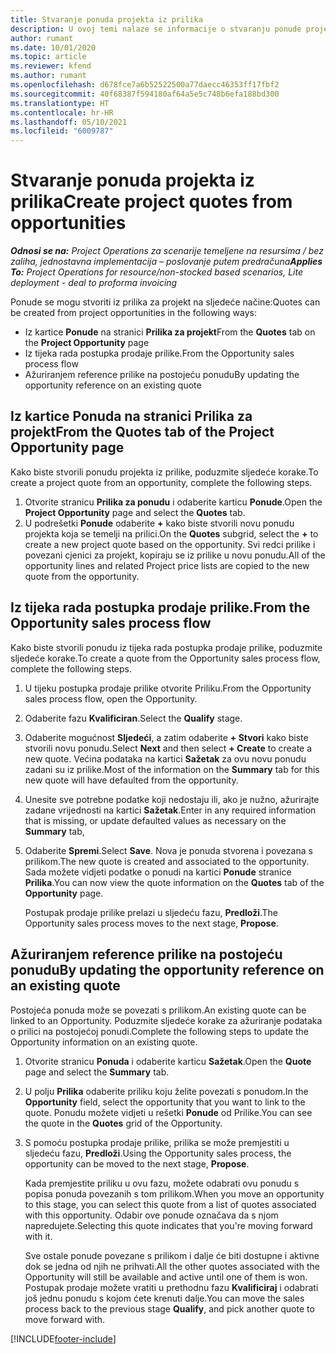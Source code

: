 ```yaml
---
title: Stvaranje ponuda projekta iz prilika
description: U ovoj temi nalaze se informacije o stvaranju ponude projekta iz prilike.
author: rumant
ms.date: 10/01/2020
ms.topic: article
ms.reviewer: kfend
ms.author: rumant
ms.openlocfilehash: d678fce7a6b52522500a77daecc46353ff17fbf2
ms.sourcegitcommit: 40f68387f594180af64a5e5c748b6efa188bd300
ms.translationtype: HT
ms.contentlocale: hr-HR
ms.lasthandoff: 05/10/2021
ms.locfileid: "6009787"
---
```

# <a name="create-project-quotes-from-opportunities"></a><span data-ttu-id="55b93-103">Stvaranje ponuda projekta iz prilika</span><span class="sxs-lookup"><span data-stu-id="55b93-103">Create project quotes from opportunities</span></span>

<span data-ttu-id="55b93-104">_**Odnosi se na:** Project Operations za scenarije temeljene na resursima / bez zaliha, jednostavna implementacija – poslovanje putem predračuna_</span><span class="sxs-lookup"><span data-stu-id="55b93-104">_**Applies To:** Project Operations for resource/non-stocked based scenarios, Lite deployment - deal to proforma invoicing_</span></span>

<span data-ttu-id="55b93-105">Ponude se mogu stvoriti iz prilika za projekt na sljedeće načine:</span><span class="sxs-lookup"><span data-stu-id="55b93-105">Quotes can be created from project opportunities in the following ways:</span></span>

- <span data-ttu-id="55b93-106">Iz kartice **Ponude** na stranici **Prilika za projekt**</span><span class="sxs-lookup"><span data-stu-id="55b93-106">From the **Quotes** tab on the **Project Opportunity** page</span></span>
- <span data-ttu-id="55b93-107">Iz tijeka rada postupka prodaje prilike.</span><span class="sxs-lookup"><span data-stu-id="55b93-107">From the Opportunity sales process flow</span></span>
- <span data-ttu-id="55b93-108">Ažuriranjem reference prilike na postojeću ponudu</span><span class="sxs-lookup"><span data-stu-id="55b93-108">By updating the opportunity reference on an existing quote</span></span>

## <a name="from-the-quotes-tab-of-the-project-opportunity-page"></a><span data-ttu-id="55b93-109">Iz kartice Ponuda na stranici Prilika za projekt</span><span class="sxs-lookup"><span data-stu-id="55b93-109">From the Quotes tab of the Project Opportunity page</span></span>

<span data-ttu-id="55b93-110">Kako biste stvorili ponudu projekta iz prilike, poduzmite sljedeće korake.</span><span class="sxs-lookup"><span data-stu-id="55b93-110">To create a project quote from an opportunity, complete the following steps.</span></span>

1. <span data-ttu-id="55b93-111">Otvorite stranicu **Prilika za ponudu** i odaberite karticu **Ponude**.</span><span class="sxs-lookup"><span data-stu-id="55b93-111">Open the **Project Opportunity** page and select the **Quotes** tab.</span></span> 
2. <span data-ttu-id="55b93-112">U podrešetki **Ponude** odaberite **+** kako biste stvorili novu ponudu projekta koja se temelji na prilici.</span><span class="sxs-lookup"><span data-stu-id="55b93-112">On the **Quotes** subgrid, select the **+** to create a new project quote based on the opportunity.</span></span> <span data-ttu-id="55b93-113">Svi redci prilike i povezani cjenici za projekt, kopiraju se iz prilike u novu ponudu.</span><span class="sxs-lookup"><span data-stu-id="55b93-113">All of the opportunity lines and related Project price lists are copied to the new quote from the opportunity.</span></span>

## <a name="from-the-opportunity-sales-process-flow"></a><span data-ttu-id="55b93-114">Iz tijeka rada postupka prodaje prilike.</span><span class="sxs-lookup"><span data-stu-id="55b93-114">From the Opportunity sales process flow</span></span>

<span data-ttu-id="55b93-115">Kako biste stvorili ponudu iz tijeka rada postupka prodaje prilike, poduzmite sljedeće korake.</span><span class="sxs-lookup"><span data-stu-id="55b93-115">To create a quote from the Opportunity sales process flow, complete the following steps.</span></span>

1. <span data-ttu-id="55b93-116">U tijeku postupka prodaje prilike otvorite Priliku.</span><span class="sxs-lookup"><span data-stu-id="55b93-116">From the Opportunity sales process flow, open the Opportunity.</span></span>
2. <span data-ttu-id="55b93-117">Odaberite fazu **Kvalificiran**.</span><span class="sxs-lookup"><span data-stu-id="55b93-117">Select the **Qualify** stage.</span></span> 
3. <span data-ttu-id="55b93-118">Odaberite mogućnost **Sljedeći**, a zatim odaberite **+ Stvori** kako biste stvorili novu ponudu.</span><span class="sxs-lookup"><span data-stu-id="55b93-118">Select **Next** and then select **+ Create** to create a new quote.</span></span> <span data-ttu-id="55b93-119">Većina podataka na kartici **Sažetak** za ovu novu ponudu zadani su iz prilike.</span><span class="sxs-lookup"><span data-stu-id="55b93-119">Most of the information on the **Summary** tab for this new quote will have defaulted from the opportunity.</span></span> 
4. <span data-ttu-id="55b93-120">Unesite sve potrebne podatke koji nedostaju ili, ako je nužno, ažurirajte zadane vrijednosti na kartici **Sažetak**.</span><span class="sxs-lookup"><span data-stu-id="55b93-120">Enter in any required information that is missing, or update defaulted values as necessary on the **Summary** tab,</span></span>
5. <span data-ttu-id="55b93-121">Odaberite **Spremi**.</span><span class="sxs-lookup"><span data-stu-id="55b93-121">Select **Save**.</span></span> <span data-ttu-id="55b93-122">Nova je ponuda stvorena i povezana s prilikom.</span><span class="sxs-lookup"><span data-stu-id="55b93-122">The new quote is created and associated to the opportunity.</span></span> <span data-ttu-id="55b93-123">Sada možete vidjeti podatke o ponudi na kartici **Ponude** stranice **Prilika**.</span><span class="sxs-lookup"><span data-stu-id="55b93-123">You can now view the quote information on the **Quotes** tab of the **Opportunity** page.</span></span> 

   <span data-ttu-id="55b93-124">Postupak prodaje prilike prelazi u sljedeću fazu, **Predloži**.</span><span class="sxs-lookup"><span data-stu-id="55b93-124">The Opportunity sales process moves to the next stage, **Propose**.</span></span>


## <a name="by-updating-the-opportunity-reference-on-an-existing-quote"></a><span data-ttu-id="55b93-125">Ažuriranjem reference prilike na postojeću ponudu</span><span class="sxs-lookup"><span data-stu-id="55b93-125">By updating the opportunity reference on an existing quote</span></span>

<span data-ttu-id="55b93-126">Postojeća ponuda može se povezati s prilikom.</span><span class="sxs-lookup"><span data-stu-id="55b93-126">An existing quote can be linked to an Opportunity.</span></span> <span data-ttu-id="55b93-127">Poduzmite sljedeće korake za ažuriranje podataka o prilici na postojećoj ponudi.</span><span class="sxs-lookup"><span data-stu-id="55b93-127">Complete the following steps to update the Opportunity information on an existing quote.</span></span>

1. <span data-ttu-id="55b93-128">Otvorite stranicu **Ponuda** i odaberite karticu **Sažetak**.</span><span class="sxs-lookup"><span data-stu-id="55b93-128">Open the **Quote** page and select the **Summary** tab.</span></span>
2. <span data-ttu-id="55b93-129">U polju **Prilika** odaberite priliku koju želite povezati s ponudom.</span><span class="sxs-lookup"><span data-stu-id="55b93-129">In the **Opportunity** field, select the opportunity that you want to link to the quote.</span></span> <span data-ttu-id="55b93-130">Ponudu možete vidjeti u rešetki **Ponude** od Prilike.</span><span class="sxs-lookup"><span data-stu-id="55b93-130">You can see the quote in the **Quotes** grid of the Opportunity.</span></span> 
3. <span data-ttu-id="55b93-131">S pomoću postupka prodaje prilike, prilika se može premjestiti u sljedeću fazu, **Predloži**.</span><span class="sxs-lookup"><span data-stu-id="55b93-131">Using the Opportunity sales process, the opportunity can be moved to the next stage, **Propose**.</span></span> 

   <span data-ttu-id="55b93-132">Kada premjestite priliku u ovu fazu, možete odabrati ovu ponudu s popisa ponuda povezanih s tom prilikom.</span><span class="sxs-lookup"><span data-stu-id="55b93-132">When you move an opportunity to this stage, you can select this quote from a list of quotes associated with this opportunity.</span></span> <span data-ttu-id="55b93-133">Odabir ove ponude označava da s njom napredujete.</span><span class="sxs-lookup"><span data-stu-id="55b93-133">Selecting this quote indicates that you're moving forward with it.</span></span>

   <span data-ttu-id="55b93-134">Sve ostale ponude povezane s prilikom i dalje će biti dostupne i aktivne dok se jedna od njih ne prihvati.</span><span class="sxs-lookup"><span data-stu-id="55b93-134">All the other quotes associated with the Opportunity will still be available and active until one of them is won.</span></span> <span data-ttu-id="55b93-135">Postupak prodaje možete vratiti u prethodnu fazu **Kvalificiraj** i odabrati još jednu ponudu s kojom ćete krenuti dalje.</span><span class="sxs-lookup"><span data-stu-id="55b93-135">You can move the sales process back to the previous stage **Qualify**, and pick another quote to move forward with.</span></span>


[!INCLUDE[footer-include](../includes/footer-banner.md)]